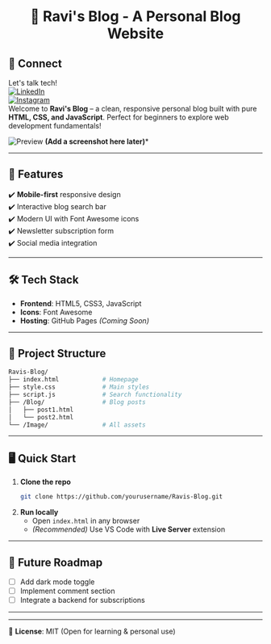 
<h1 align="center">🌟 Ravi's Blog - A Personal Blog Website</h1>

## 🤝 Connect  
Let's talk tech!  
[![LinkedIn](https://img.shields.io/badge/LinkedIn-Connect-blue)](your-linkedin)  
[![Instagram](https://img.shields.io/badge/Instagram-Follow-pink)](your-instagram)  
Welcome to **Ravi's Blog** – a clean, responsive personal blog built with pure **HTML, CSS, and JavaScript**. Perfect for beginners to explore web development fundamentals!  

![Preview](Image/T1) **(Add a screenshot here later)***  

---

## 🚀 Features  
✔️ **Mobile-first** responsive design  
✔️ Interactive blog search bar  
✔️ Modern UI with Font Awesome icons  
✔️ Newsletter subscription form  
✔️ Social media integration  

---

## 🛠 Tech Stack  
- **Frontend**: HTML5, CSS3, JavaScript  
- **Icons**: Font Awesome  
- **Hosting**: GitHub Pages *(Coming Soon)*  

---

## 📂 Project Structure  
```bash
Ravis-Blog/
├── index.html            # Homepage
├── style.css             # Main styles
├── script.js             # Search functionality
├── /Blog/                # Blog posts
│   ├── post1.html
│   └── post2.html
└── /Image/               # All assets
```

---

## 🖥️ Quick Start  
1. **Clone the repo**  
   ```bash
   git clone https://github.com/yourusername/Ravis-Blog.git
   ```
2. **Run locally**  
   - Open `index.html` in any browser  
   - *(Recommended)* Use VS Code with **Live Server** extension  

---

## 🌱 Future Roadmap  
- [ ] Add dark mode toggle  
- [ ] Implement comment section  
- [ ] Integrate a backend for subscriptions  

---



---

📜 **License**: MIT (Open for learning & personal use)  

